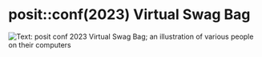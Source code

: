 # posit::conf(2023) Virtual Swag Bag

![Text: posit conf 2023 Virtual Swag Bag; an illustration of various people on their computers](https://github.com/rstudio-marketing/posit-conf-virtual-swag-bag/assets/12236152/37903794-edc9-4219-8b13-3db434ccd8e7)
